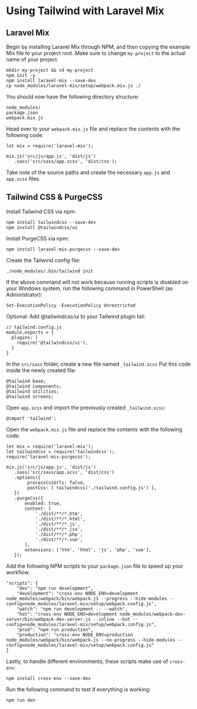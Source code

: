 # Using Tailwind with Laravel Mix


## Laravel Mix

Begin by installing Laravel Mix through NPM, and then copying the example Mix file to your project root. Make sure to change `my-project` to the actual name of your project.

    mkdir my-project && cd my-project
    npm init -y
    npm install laravel-mix --save-dev
    cp node_modules/laravel-mix/setup/webpack.mix.js ./

You should now have the following directory structure:

    node_modules/
    package.json
    webpack.mix.js

Head over to your `webpack.mix.js` file and replace the contents with the following code:

    let mix = require('laravel-mix');
    
    mix.js('src/js/app.js', 'dist/js')
       .sass('src/sass/app.scss', 'dist/css');

Take note of the source paths and create the necessary `app.js` and `app.scss` files.

## Tailwind CSS & PurgeCSS

Install Tailwind CSS via npm:

    npm install tailwindcss --save-dev
    npm install @tailwindcss/ui

Install PurgeCSS via npm:

    npm install laravel-mix-purgecss --save-dev

Create the Tailwind config file:

    ./node_modules/.bin/tailwind init

If the above command will not work because running scripts is disabled on your Windows system, run the following command in PowerShell (as Administrator):

    Set-ExecutionPolicy -ExecutionPolicy Unrestricted

Optional: Add @tailwindcss/ui to your Tailwind plugin list:

    // tailwind.config.js
    module.exports = {
      plugins: [
        require('@tailwindcss/ui'),
      ]
    }

In the `src/sass` folder, create a new file named `_tailwind.scss`
Put this code inside the newly created file:

    @tailwind base;
    @tailwind components;
    @tailwind utilities;
    @tailwind screens;

Open `app.scss` and import the previously created `_tailwind.scss`:

    @import 'tailwind';

Open the `webpack.mix.js` file and replace the contents with the following code:

    let mix = require('laravel-mix');
    let tailwindcss = require('tailwindcss');
    require('laravel-mix-purgecss');

    mix.js('src/js/app.js', 'dist/js')
       .sass('src/sass/app.scss', 'dist/css')
       .options({
            processCssUrls: false,
            postCss: [ tailwindcss('./tailwind.config.js') ],
       })
       .purgeCss({
           enabled: true,
           content: [
               './dist/**/*.htm',
               './dist/**/*.html',
               './dist/**/*.js',
               './dist/**/*.jsx',
               './dist/**/*.php',
               './dist/**/*.vue',
           ],
           extensions: ['htm', 'html', 'js', 'php', 'vue'],
       });

Add the following NPM scripts to your `package.json` file to speed up your workflow.

    "scripts": {
        "dev": "npm run development",
        "development": "cross-env NODE_ENV=development node_modules/webpack/bin/webpack.js --progress --hide-modules --config=node_modules/laravel-mix/setup/webpack.config.js",
        "watch": "npm run development -- --watch",
        "hot": "cross-env NODE_ENV=development node_modules/webpack-dev-server/bin/webpack-dev-server.js --inline --hot --config=node_modules/laravel-mix/setup/webpack.config.js",
        "prod": "npm run production",
        "production": "cross-env NODE_ENV=production node_modules/webpack/bin/webpack.js --no-progress --hide-modules --config=node_modules/laravel-mix/setup/webpack.config.js"
    }

Lastly, to handle different environments, these scripts make use of `cross-env`:

    npm install cross-env --save-dev

Run the following command to test if everything is working:

    npm run dev
